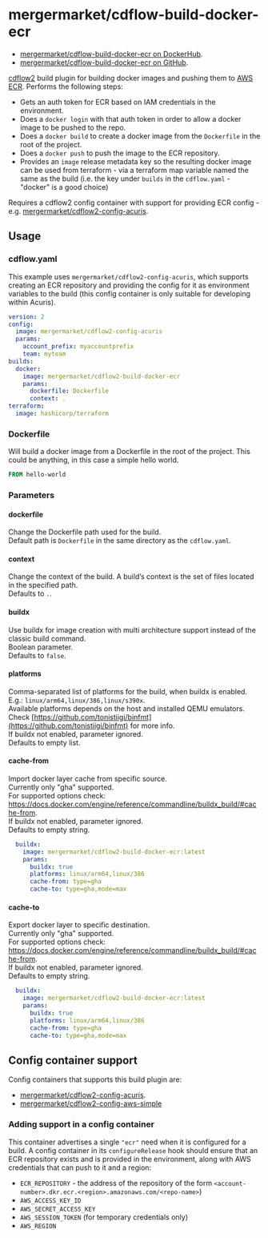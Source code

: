 # mergermarket/cdflow-build-docker-ecr

* [mergermarket/cdflow-build-docker-ecr on DockerHub](https://hub.docker.com/r/mergermarket/cdflow2-build-docker-ecr).
* [mergermarket/cdflow-build-docker-ecr on GitHub](https://github.com/mergermarket/cdflow2-build-docker-ecr).

[cdflow2](https://developer-preview.acuris.com/opensource/cdflow2/) build plugin for building docker images and pushing them to [AWS ECR](https://aws.amazon.com/ecr/). Performs the following steps:

* Gets an auth token for ECR based on IAM credentials in the environment.
* Does a `docker login` with that auth token in order to allow a docker image to be pushed to the repo.
* Does a `docker build` to create a docker image from the `Dockerfile` in the root of the project.
* Does a `docker push` to push the image to the ECR repository.
* Provides an `image` release metadata key so the resulting docker image can be used from terraform - via a terraform map variable named the same as the build (i.e. the key under `builds` in the `cdflow.yaml` - "docker" is a good choice)

Requires a cdflow2 config container with support for providing ECR config - e.g. [mergermarket/cdflow2-config-acuris](https://hub.docker.com/r/mergermarket/cdflow2-config-acuris).

## Usage

### cdflow.yaml

This example uses `mergermarket/cdflow2-config-acuris`, which supports creating an ECR repository and providing the config for it as environment variables to the build (this config container is only suitable for developing within Acuris).

```yaml
version: 2
config:
  image: mergermarket/cdflow2-config-acuris
  params:
    account_prefix: myaccountprefix
    team: myteam
builds:
  docker:
    image: mergermarket/cdflow2-build-docker-ecr
    params:
      dockerfile: Dockerfile
      context: .
terraform:
  image: hashicorp/terraform
```

### Dockerfile

Will build a docker image from a Dockerfile in the root of the project. This could be anything, in this case a simple hello world.

```Dockerfile
FROM hello-world
```

### Parameters

#### dockerfile

Change the Dockerfile path used for the build.  
Default path is `Dockerfile` in the same directory as the `cdflow.yaml`.

#### context

Change the context of the build. A build’s context is the set of files located in the specified path.  
Defaults to `.`.

#### buildx

Use buildx for image creation with multi architecture support instead of the classic build command.  
Boolean parameter.  
Defaults to `false`.

#### platforms

Comma-separated list of platforms for the build, when buildx is enabled.  
E.g.: `linux/arm64,linux/386,linux/s390x`.  
Available platforms depends on the host and installed QEMU emulators.  
Check [https://github.com/tonistiigi/binfmt](https://github.com/tonistiigi/binfmt) for more info.  
If buildx not enabled, parameter ignored.  
Defaults to empty list.

#### cache-from

Import docker layer cache from specific source.  
Currently only "gha" supported.  
For supported options check: https://docs.docker.com/engine/reference/commandline/buildx_build/#cache-from.  
If buildx not enabled, parameter ignored.  
Defaults to empty string.  

```yaml
  buildx:
    image: mergermarket/cdflow2-build-docker-ecr:latest
    params:
      buildx: true
      platforms: linux/arm64,linux/386
      cache-from: type=gha
      cache-to: type=gha,mode=max
```

#### cache-to

Export docker layer to specific destination.  
Currently only "gha" supported.  
For supported options check: https://docs.docker.com/engine/reference/commandline/buildx_build/#cache-from.  
If buildx not enabled, parameter ignored.  
Defaults to empty string.  

```yaml
  buildx:
    image: mergermarket/cdflow2-build-docker-ecr:latest
    params:
      buildx: true
      platforms: linux/arm64,linux/386
      cache-from: type=gha
      cache-to: type=gha,mode=max
```

## Config container support

Config containers that supports this build plugin are:

* [mergermarket/cdflow2-config-acuris](https://hub.docker.com/r/mergermarket/cdflow2-config-acuris).
* [mergermarket/cdflow2-config-aws-simple](https://github.com/mergermarket/cdflow2-config-aws-simple)

### Adding support in a config container

This container advertises a single `"ecr"` need when it is configured for a build. A config container in its `configureRelease` hook should ensure that an ECR repository exists and is provided in the environment, along with AWS credentials that can push to it and a region:

* `ECR_REPOSITORY` - the address of the repository of the form `<account-number>.dkr.ecr.<region>.amazonaws.com/<repo-name>`)
* `AWS_ACCESS_KEY_ID`
* `AWS_SECRET_ACCESS_KEY`
* `AWS_SESSION_TOKEN` (for temporary credentials only)
* `AWS_REGION`
